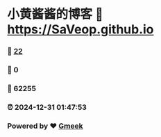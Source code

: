 # 小黄酱酱的博客 :link: https://SaVeop.github.io 
### :page_facing_up: [22](https://SaVeop.github.io/tag.html) 
### :speech_balloon: 0 
### :hibiscus: 62255 
### :alarm_clock: 2024-12-31 01:47:53 
### Powered by :heart: [Gmeek](https://github.com/Meekdai/Gmeek)
